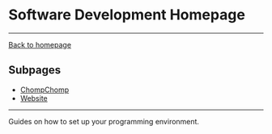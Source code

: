 # Software Development Homepage

-----

[Back to homepage](..)

## Subpages

* [ChompChomp](chompchomp)
* [Website](website)

-----

Guides on how to set up your programming environment.
